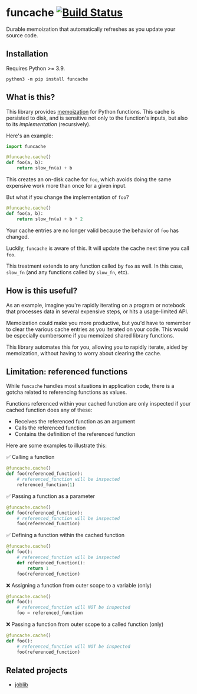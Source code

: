 # funcache [![Build Status](https://app.travis-ci.com/aromatt/funcache.svg?branch=main)](https://app.travis-ci.com/aromatt/funcache)
Durable memoization that automatically refreshes as you update your source code.

## Installation
Requires Python >= 3.9.

```
python3 -m pip install funcache
```

## What is this?
This library provides [memoization](https://en.wikipedia.org/wiki/Memoization) for
Python functions. This cache is persisted to disk, and is sensitive not only to the
function's inputs, but also to its *implementation* (recursively).

Here's an example:

```python
import funcache

@funcache.cache()
def foo(a, b):
    return slow_fn(a) + b
```
This creates an on-disk cache for `foo`, which avoids doing the same
expensive work more than once for a given input.

But what if you change the implementation of `foo`?

```python
@funcache.cache()
def foo(a, b):
    return slow_fn(a) + b * 2
```
Your cache entries are no longer valid because the behavior of `foo` has changed.

Luckily, `funcache` is aware of this. It will update the cache next time you call
`foo`.

This treatment extends to any function called by `foo` as well. In this case,
`slow_fn` (and any functions called by `slow_fn`, etc).

## How is this useful?
As an example, imagine you're rapidly iterating on a program or notebook that
processes data in several expensive steps, or hits a usage-limited API.

Memoization could make you more productive, but you'd have to remember to clear the
various cache entries as you iterated on your code. This would be especially cumbersome
if you memoized shared library functions.

This library automates this for you, allowing you to rapidly iterate, aided by
memoization, without having to worry about clearing the cache.

## Limitation: referenced functions
While `funcache` handles most situations in application code, there is a gotcha
related to referencing functions as values.

Functions referenced within your cached function are only inspected if your cached
function does any of these:
* Receives the referenced function as an argument
* Calls the referenced function
* Contains the definition of the referenced function

Here are some examples to illustrate this:

✅ Calling a function
```python
@funcache.cache()
def foo(referenced_function):
    # referenced_function will be inspected
    referenced_function(1)
```

✅ Passing a function as a parameter
```python
@funcache.cache()
def foo(referenced_function):
    # referenced_function will be inspected
    foo(referenced_function)
```

✅ Defining a function within the cached function
```python
@funcache.cache()
def foo():
    # referenced_function will be inspected
    def referenced_function():
        return 1
    foo(referenced_function)
```

❌ Assigning a function from outer scope to a variable (only)
```python
@funcache.cache()
def foo():
    # referenced_function will NOT be inspected
    foo = referenced_function
```

❌ Passing a function from outer scope to a called function (only)
```python
@funcache.cache()
def foo():
    # referenced_function will NOT be inspected
    foo(referenced_function)
```

## Related projects

  * [joblib](https://github.com/joblib/joblib)
